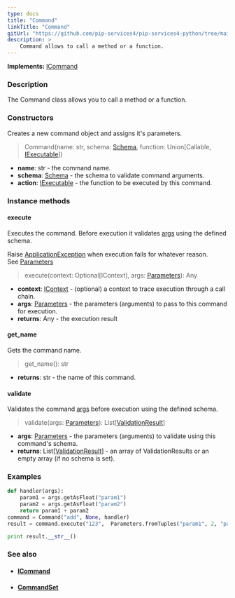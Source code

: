 ```yaml
---
type: docs
title: "Command"
linkTitle: "Command"
gitUrl: "https://github.com/pip-services4/pip-services4-python/tree/main/pip-services4-rpc-python"
description: > 
    Command allows to call a method or a function.
---
```


**Implements:** [ICommand](../icommand)

### Description

The Command class allows you to call a method or a function.

### Constructors

Creates a new command object and assigns it's parameters.

> Command(name: str, schema: [Schema](../../../data/validate/schema), function: Union[Callable, [IExecutable](../../../components/exec/iexecutable)])

- **name**: str - the command name.
- **schema**: [Schema](../../../data/validate/schema) - the schema to validate command arguments.
- **action**:  [IExecutable](../../../components/exec/iexecutable) - the function to be executed by this command.


### Instance methods

#### execute
Executes the command. Before execution it validates [args](../../../components/exec/parameters) using the defined schema.

Raise [ApplicationException](../../../commons/errors/application_exception) when execution fails for whatever reason.  
See [Parameters](../../../components/exec/parameters)

> execute(context: Optional[IContext], args: [Parameters](../../../components/exec/parameters)): Any

- **context**: [IContext](../../../components/context/icontext) - (optional) a context to trace execution through a call chain.
- **args**: [Parameters](../../../components/exec/parameters) - the parameters (arguments) to pass to this command for execution.
- **returns**: Any - the execution result

#### get_name
Gets the command name.

> get_name(): str

- **returns**: str - the name of this command. 

#### validate
Validates the command [args](../../../components/exec/parameters) before execution using the defined schema.

> validate(args: [Parameters](../../../components/exec/parameters)): List[[ValidationResult](../../../components/exec/parameters)]

- **args**: [Parameters](../../../components/exec/parameters) - the parameters (arguments) to validate using this command's schema.
- **returns**: List[[ValidationResult](../../validate/validation_result)] - an array of ValidationResults or an empty array (if no schema is set).

### Examples

```python
def handler(args):
    param1 = args.getAsFloat("param1")
    param2 = args.getAsFloat("param2")
    return param1 + param2
command = Command("add", None, handler)
result = command.execute("123",  Parameters.fromTuples("param1", 2, "param2", 2))

print result.__str__()
```

### See also
- #### [ICommand](../icommand)
- #### [CommandSet](../command_set) 
